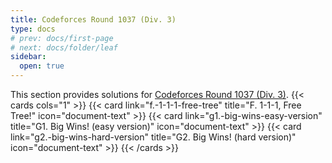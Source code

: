```yaml
---
title: Codeforces Round 1037 (Div. 3)
type: docs
# prev: docs/first-page
# next: docs/folder/leaf
sidebar:
  open: true
---
```


This section provides solutions for [Codeforces Round 1037 (Div. 3)](https://codeforces.com/contest/2126).
{{< cards cols="1" >}}
  {{< card link="f.-1-1-1-free-tree" title="F. 1-1-1, Free Tree!" icon="document-text" >}}
  {{< card link="g1.-big-wins-easy-version" title="G1. Big Wins! (easy version)" icon="document-text" >}}
  {{< card link="g2.-big-wins-hard-version" title="G2. Big Wins! (hard version)" icon="document-text" >}}
{{< /cards >}}
